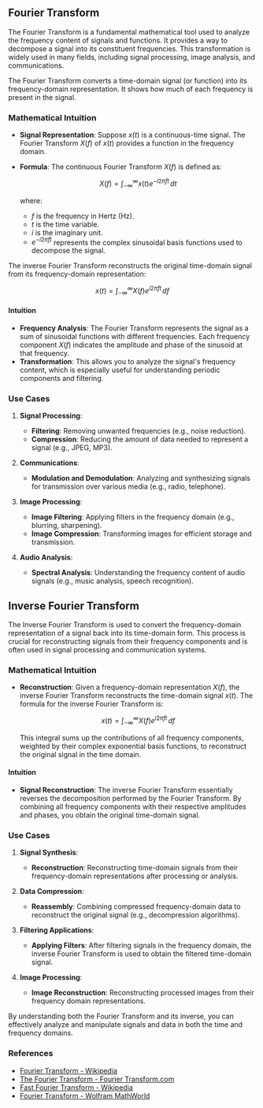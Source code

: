 ## Fourier Transform

The Fourier Transform is a fundamental mathematical tool used to analyze the frequency content of signals and functions. It provides a way to decompose a signal into its constituent frequencies. This transformation is widely used in many fields, including signal processing, image analysis, and communications.

The Fourier Transform converts a time-domain signal (or function) into its frequency-domain representation. It shows how much of each frequency is present in the signal.

### Mathematical Intuition
- **Signal Representation**: Suppose $x(t)$ is a continuous-time signal. The Fourier Transform $X(f)$ of $x(t)$ provides a function in the frequency domain.
- **Formula**: The continuous Fourier Transform $X(f)$ is defined as:

  $$
  X(f) = \int_{-\infty}^{\infty} x(t) e^{-i2\pi ft} \, dt
  $$

  where:
  - $f$ is the frequency in Hertz (Hz).
  - $t$ is the time variable.
  - $i$ is the imaginary unit.
  - $e^{-i2\pi ft}$ represents the complex sinusoidal basis functions used to decompose the signal.

The inverse Fourier Transform reconstructs the original time-domain signal from its frequency-domain representation:

  $$
  x(t) = \int_{-\infty}^{\infty} X(f) e^{i2\pi ft} \, df
  $$

#### Intuition
- **Frequency Analysis**: The Fourier Transform represents the signal as a sum of sinusoidal functions with different frequencies. Each frequency component $X(f)$ indicates the amplitude and phase of the sinusoid at that frequency.
- **Transformation**: This allows you to analyze the signal's frequency content, which is especially useful for understanding periodic components and filtering.

### Use Cases
1. **Signal Processing**:
   - **Filtering**: Removing unwanted frequencies (e.g., noise reduction).
   - **Compression**: Reducing the amount of data needed to represent a signal (e.g., JPEG, MP3).

2. **Communications**:
   - **Modulation and Demodulation**: Analyzing and synthesizing signals for transmission over various media (e.g., radio, telephone).

3. **Image Processing**:
   - **Image Filtering**: Applying filters in the frequency domain (e.g., blurring, sharpening).
   - **Image Compression**: Transforming images for efficient storage and transmission.

4. **Audio Analysis**:
   - **Spectral Analysis**: Understanding the frequency content of audio signals (e.g., music analysis, speech recognition).

## Inverse Fourier Transform

The Inverse Fourier Transform is used to convert the frequency-domain representation of a signal back into its time-domain form. This process is crucial for reconstructing signals from their frequency components and is often used in signal processing and communication systems.

### Mathematical Intuition

- **Reconstruction**: Given a frequency-domain representation $X(f)$, the inverse Fourier Transform reconstructs the time-domain signal $x(t)$. The formula for the inverse Fourier Transform is:

  $$
  x(t) = \int_{-\infty}^{\infty} X(f) e^{i2\pi ft} \, df
  $$

  This integral sums up the contributions of all frequency components, weighted by their complex exponential basis functions, to reconstruct the original signal in the time domain.

#### Intuition
- **Signal Reconstruction**: The inverse Fourier Transform essentially reverses the decomposition performed by the Fourier Transform. By combining all frequency components with their respective amplitudes and phases, you obtain the original time-domain signal.

### Use Cases

1. **Signal Synthesis**:
   - **Reconstruction**: Reconstructing time-domain signals from their frequency-domain representations after processing or analysis.
   
2. **Data Compression**:
   - **Reassembly**: Combining compressed frequency-domain data to reconstruct the original signal (e.g., decompression algorithms).

3. **Filtering Applications**:
   - **Applying Filters**: After filtering signals in the frequency domain, the inverse Fourier Transform is used to obtain the filtered time-domain signal.

4. **Image Processing**:
   - **Image Reconstruction**: Reconstructing processed images from their frequency domain representations.

By understanding both the Fourier Transform and its inverse, you can effectively analyze and manipulate signals and data in both the time and frequency domains.


### References
- [Fourier Transform - Wikipedia](https://en.wikipedia.org/wiki/Fourier_transform)
- [The Fourier Transform - Fourier Transform.com](https://www.thefouriertransform.com/)
- [Fast Fourier Transform - Wikipedia](https://en.wikipedia.org/wiki/Fast_Fourier_transform)
- [Fourier Transform - Wolfram MathWorld](https://mathworld.wolfram.com/FourierTransform.html)